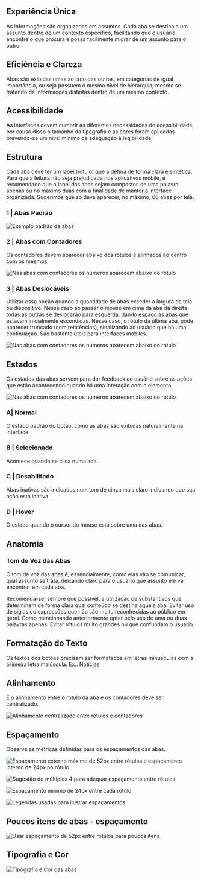 ## Experiência Única

As informações são organizadas em assuntos. Cada aba se destina a um assunto dentro de um contexto específico, facilitando que o usuário encontre o que procura e possa facilmente migrar de um assunto para o outro.

## Eficiência e Clareza

Abas são exibidas umas ao lado das outras, em categorias de igual importância, ou seja possuem o mesmo nível de hierarquia, mesmo se tratando de informações distintas dentro de um mesmo contexto.

## Acessibilidade

As interfaces devem cumprir as diferentes necessidades de acessibilidade, por causa disso o tamanho da tipografia e as cores foram aplicadas prevendo-se um nível mínimo de adequação à legibilidade.

## Estrutura

Cada aba deve ter um label (rótulo) que a defina de forma clara e sintética. Para que a leitura não seja prejudicada nos aplicativos mobile, é recomendado que o label das abas sejam compostos de uma palavra apenas ou no máximo duas com a finalidade de manter a interface organizada. Sugerimos que só deve aparecer, no máximo, 06 abas por tela.

### 1 | Abas Padrão

![Exemplo padrão de abas](../../assets/images/components_img/abas/abas-padrao.png)

### 2 | Abas com Contadores

Os contadores devem aparecer abaixo dos rótulos e alinhados ao centro com os mesmos.

![Nas abas com contadores os números aparecem abaixo do rótulo](../../assets/images/components_img/abas/abas-contadores.png)

### 3 | Abas Deslocáveis

Utilizar essa opção quando a quantidade de abas exceder a largura da tela ou dispositivo. Nesse caso ao passar o mouse em cima da aba da direita todas as outras se deslocarão para esquerda, dando espaço às abas que estavam inicialmente escondidas. Nesse caso, o rótulo da última aba, pode aparecer truncado (com reticências), sinalizando ao usuário que há uma continuação. São bastante úteis para interfaces mobiles.

![Nas abas com contadores os números aparecem abaixo do rótulo](../../assets/images/components_img/abas/abas-delocaveis.png)

## Estados

Os estados das abas servem para dar feedback ao usuário sobre as ações que estão acontecendo quando há uma interação com o elemento.

![Nas abas com contadores os números aparecem abaixo do rótulo](../../assets/images/components_img/abas/abas-estados.png)

### A| Normal

O estado padrão do botão, como as abas são exibidas naturalmente na interface.

### B | Selecionado

Acontece quando se clica numa aba.

### C | Desabilitado

Abas inativas são indicados num tom de cinza mais claro indicando que sua ação está inativa.

### D | Hover

O estado quando o cursor do mouse está sobre uma das abas.

## Anatomia

### Tom de Voz das Abas

O tom de voz das abas é, essencialmente, como elas vão se comunicar, qual assunto se trata, deixando claro para o usuário que assunto ele vai encontrar em cada aba.

Recomenda-se, sempre que possível, a utilização de substantivos que determinem de forma clara qual conteúdo se destina aquela aba. Evitar uso de siglas ou expressões que não são muito reconhecidas ao público em geral. Como mencionando anteriormente optar pelo uso de uma ou duas palavras apenas. Evitar rótulos muito grandes ou que confundam o usuário.

## Formatação do Texto

Os textos dos botões precisam ser formatados em letras minúsculas com a primeira letra maiúscula. Ex.: Notícias

## Alinhamento

E o alinhamento entre o rótulo da aba e os contadores deve ser centralizado.

![Alinhamento centralizado entre rótulos e contadores](../../assets/images/components_img/abas/abas-alinhamento.png)

## Espaçamento

Observe as métricas definidas para os espaçamentos das abas.

![Espaçamento externo máximo de 52px entre rótulos e espaçamento interno de 24px no rótulo](../../assets/images/components_img/abas/abas-espacamento-1.png)

![Sugestão de múltiplos 4 para adequar espaçamento entre rótulos](../../assets/images/components_img/abas/abas-espacamento-2.png)

![Espaçamento mínimo de 24px entre cada rótulo](../../assets/images/components_img/abas/abas-espacamento-3.png)

![Legendas usadas para ilustrar espaçamentos](../../assets/images/components_img/abas/abas-legendas.png)

## Poucos itens de abas - espaçamento

![Usar espaçamento de 52px entre rótulos para poucos itens](../../assets/images/components_img/abas/abas-espacamento-4.png)

## Tipografia e Cor

![Tipografia e Cor das abas](../../assets/images/components_img/abas/abas-tipografia.png)
